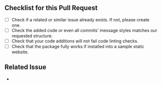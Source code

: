 ## Checklist for this Pull Request

- [ ] Check if a related or similar issue already exists. If not, please create one.
- [ ] Check the added code or even all commits' message styles matches our requested structure.
- [ ] Check that your code additions will not fail code linting checks.
- [ ] Check that the package fully works if installed into a sample static website.

## Related Issue

- []()
